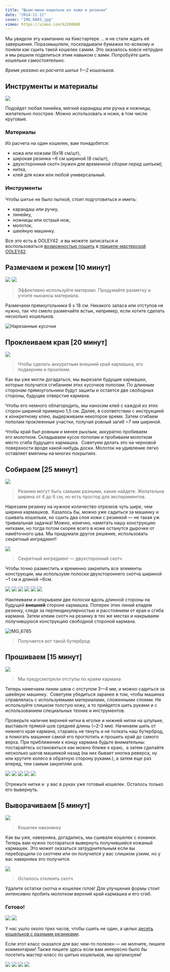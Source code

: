 ```yaml
---
title: "Шьем мини-кошельки из кожи и резинки"
date: "2014-11-11"
cover: "IMG_6803.jpg"
vimeo: https://vimeo.com/62260868
---
```


Мы увидели эту кампанию на Кикстартере … и не стали ждать её завершения. Поразмышляли, поскладывали бумажки по-всякому и поняли как сшить такой кошелек самим. Это оказалось вовсе нетрудно и мы решили поделиться этим навыком с вами. Попробуйте шить кошельки самостоятельно.

<youtube-embed link="http://youtu.be/YadICbFV1eQ" />

_Время указано из расчета шитья 1—2 кошельков._

## Инструменты и материалы

![](./images/IMG_6770.jpg)

Подойдет любая линейка, мягкий карандаш или ручка и ножницы, желательно поострее. Можно использовать и ножи, в том числе круговые.

### Материалы

Из расчета на один кошелек, вам понадобятся:

- кожа или кожзам (6х18 см/шт),
- широкая резинка ~6 см шириной (8 см/шт),
- двухсторонний скотч _(нужен для временной сборки перед шитьем),_
- нитка,
- клей для кожи или любой универсальный.

### Инструменты

Чтобы шитье не было пыткой, стоит подготовиться и иметь:

- карандаш или ручку,
- линейку,
- ножницы или острый нож,
- молоток,
- швейную машинку.

Все это есть в OOLEY42  и вы можете записаться и воспользоваться [возможностью пошить](http://ooley.ru/shit-v-pritsepe/ "Шить в прицепе") в [прицепе-мастерской OOLEY42](http://ooley.ru/places/ooley42/ "Прицеп OOLEY42").

## Размечаем и режем [10 минут]

![](./images/IMG_6771.jpg)
![](./images/IMG_6772.jpg)

> Эффективно используйте материал. Продумайте разметку и учтите ньюансы материала.

Размечаем прямоугольники 6 х 18 см. Никакого запаса или отступов не нужно, так что смело размечайте встык, например, если хотите сделать несколько кошельков.

![Нарезанные кусочки](./images/IMG_6773.jpg)

## Проклеиваем края [20 минут]

![](./images/IMG_6774.jpg)
> Чтобы сделать аккуратным внешний край кармашка, его подвернем и проклеим.

Как вы уже могли догадаться, мы вырезали будущие кармашки, которые получатся сгибанием этих кусочков пополам. По длинным сторонам прямоугольники будут зашиты и остается две свободных стороны, будущее отверстие кармана.

Чтобы его немного облагородить, мы наносим клей с каждой из этих сторон шириной примерно 1,5 см. Далее, в соответствии с инструкцией к конкретному клею, выдерживаем некоторое время. Затем сгибаем пополам проклеенные участки, получая ровный загиб ~7 мм шириной.

Чтобы край был ровным и менее рыхлым, аккуратно пробиваем его молотком. Складываем кусок пополам и пробиваем молотком место сгиба будущего кармашка.  Советуем делать это на черновой поверхности вроде какой-нибудь доски. Молоток на удивление легко оставляет вмятины на многих покрытиях.

## Собираем [25 минут]

![](./images/IMG_6776.jpg)
> Резинки могут быть самыми разными, какие найдете. Желательна ширина от 4 до 6 см, но есть простор для экспериментов.

Нарезаем резинку на нужное количество отрезков чуть шире, чем ширина кармашков.  Казалось бы, можно уже садиться за машинку и сшивать кошельки, но сшить два слоя кожи с резинкой — не такая уж тривиальная задачка! Можно, конечно, наметать нашу конструкцию нитками, но тогда потом скорее всего в коже останутся дырочки от намёточного шва. Мы придумали другое решение, использовать секретный ингредиент!

![](./images/IMG_6777.jpg) 
>Секретный ингредиент — двухсторонний скотч

Чтобы точно разместить и временно закрепить все элементы конструкции, мы используем полоски двухстороннего скотча шириной ~1 см и длиной ~6см.

![](./images/IMG_6778.jpg)
![](./images/IMG_6779.jpg)
![](./images/IMG_6780.jpg)
![](./images/IMG_6781.jpg)
![](./images/IMG_6782.jpg)
![](./images/IMG_6783.jpg)

Наклеиваем и открываем две полоски вдоль длинной стороны на будущей **внешней** стороне кармашка. Поперек этих линий кладем резинку, следя за перпендикулярностью и расстоянием от края и сгиба кармана. Затем клеим скотч на резинку в тех же местах и накрываем получившуюся конструкцию свободной стороной кармана.

![IMG_6785](./images/IMG_6785.jpg) 
> Получается вот такой бутерброд

## Прошиваем [15 минут]

![](./images/IMG_6786.jpg)
> Мы предусмотрели отступы по краям кармана

Теперь намечаем линии швов с отступом 3—4 мм, и можно садиться за швейную машинку.  Советуем убедиться заранее в том, чтобы машинка справлялась с используемыми материалами, сложенными слоями. Не используйте слишком толстую кожу, а то прийдется шить руками и с использованием специальных техник и инструментов.

Проверьте наличие верхней нитки в иголке и нижней нитки на шпульке, выставьте прямой шов средней длины (~2-3 мм). Начинаем шить от нижнего края кармана, стараясь не тянуть и не толкать наш бутерброд, а помогать машинке самой его проглотить и прошить край до самого верха. При приближении к концу кармана будьте внимательны: постарайтесь остановиться как можно ближе к краю,  а затем сделайте несколько шагов машинкой назад (на них бывает кнопка реверса, ну или крутите колесо в обратную сторону руками.), а затем еще раз вперед, тем самым закрепляя шов.

![](./images/IMG_6787.jpg)
![](./images/IMG_6788.jpg)
![](./images/IMG_6789.jpg)
![](./images/IMG_6791.jpg)
![](./images/IMG_6792.jpg)

Отрежьте нитки и  у вас в руках уже готовый кошелек. Осталось только его вывернуть.

## Выворачиваем [5 минут]

![](./images/IMG_6793.jpg) 
> Кошелек наизнанку

Как вы уже, наверняка, догадались, мы сшивали кошелек с изнанки. Теперь вам нужно постараться вывернуть получившийся кожаный кармашек. Это может оказаться затруднительным если вы переборщили со скотчем или он получился у вас слишком узким, но у вас наверняка это получится.

![](./images/IMG_6794.jpg) 
> Осталось отклеить скотч

Удалите остатки скотча и кошелек готов! Для улучшения формы стоит интенсивно пробить молотком верхний край кармашка и его сгиб.

### Готово!

![](./images/IMG_6795.jpg)
![](./images/IMG_6799.jpg)

У нас ушло около трех часов, чтобы сшить не один, а целых [десять кошельков с разными резинками](http://ooley.ru/koshelki/ "Ультракомпактные кожаные кошельки").

Если этот класс оказался для вас чем-то полезен — не молчите, пишите комментарии! Также пишите здесь если вам интересно было бы посетить мастер-класс по шитью кошельков, мы организуем!

![](./images/IMG_7403.jpg)
![](./images/IMG_7415.jpg)
![](./images/IMG_7423.jpg)
![](./images/IMG_7426.jpg)